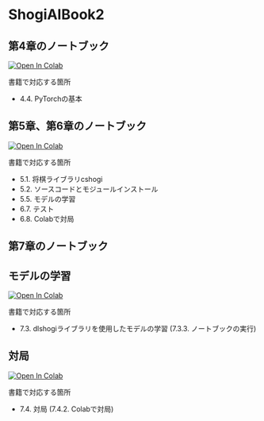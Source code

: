 # ShogiAIBook2

## 第4章のノートブック
[![Open In Colab](https://colab.research.google.com/assets/colab-badge.svg)](https://colab.research.google.com/github/TadaoYamaoka/ShogiAIBook2/blob/main/notebook/train_mnist.ipynb)

書籍で対応する箇所

- 4.4. PyTorchの基本

## 第5章、第6章のノートブック

[![Open In Colab](https://colab.research.google.com/assets/colab-badge.svg)](https://colab.research.google.com/github/TadaoYamaoka/ShogiAIBook2/blob/main/notebook/python-dlshogi2.ipynb)

書籍で対応する箇所

- 5.1. 将棋ライブラリcshogi
- 5.2. ソースコードとモジュールインストール
- 5.5. モデルの学習
- 6.7. テスト
- 6.8. Colabで対局

## 第7章のノートブック

## モデルの学習

[![Open In Colab](https://colab.research.google.com/assets/colab-badge.svg)](https://colab.research.google.com/github/TadaoYamaoka/ShogiAIBook2/blob/main/notebook/train.ipynb)

書籍で対応する箇所

- 7.3. dlshogiライブラリを使用したモデルの学習 (7.3.3. ノートブックの実行)

## 対局

[![Open In Colab](https://colab.research.google.com/assets/colab-badge.svg)](https://colab.research.google.com/github/TadaoYamaoka/ShogiAIBook2/blob/main/notebook/match.ipynb)

書籍で対応する箇所

- 7.4. 対局 (7.4.2.	Colabで対局)
